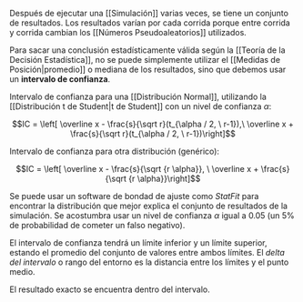 Después de ejecutar una [[Simulación]] varias veces, se tiene un conjunto de resultados. Los resultados varían por cada corrida porque entre corrida y corrida cambian los [[Números Pseudoaleatorios]] utilizados.

Para sacar una conclusión estadísticamente válida según la [[Teoría de la Decisión Estadística]], no se puede simplemente utilizar el [[Medidas de Posición|promedio]] o mediana de los resultados, sino que debemos usar un **intervalo de confianza**.

Intervalo de confianza para una [[Distribución Normal]], utilizando la [[Distribución t de Student|t de Student]] con un nivel de confianza $\alpha$:

$$IC = \left[ \overline x - \frac{s}{\sqrt r}(t_{\alpha / 2, \ r-1}),\ \overline x + \frac{s}{\sqrt r}(t_{\alpha / 2, \ r-1})\right]$$

Intervalo de confianza para otra distribución (genérico):

$$IC = \left[ \overline x - \frac{s}{\sqrt {r \alpha}}, \ \overline x + \frac{s}{\sqrt {r \alpha}}\right]$$

Se puede usar un software de bondad de ajuste como *StatFit* para encontrar la distribución que mejor explica el conjunto de resultados de la simulación. Se acostumbra usar un nivel de confianza $\alpha$ igual a $0.05$ (un $5\%$ de probabilidad de cometer un falso negativo).

El intervalo de confianza tendrá un límite inferior y un límite superior, estando el promedio del conjunto de valores entre ambos límites. El *delta del intervalo* o rango del entorno es la distancia entre los límites y el punto medio.

El resultado exacto se encuentra dentro del intervalo.
